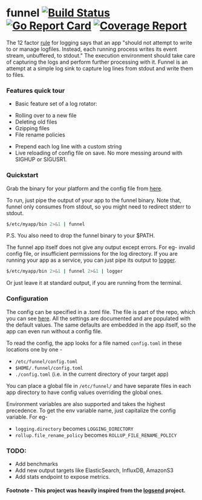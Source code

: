 # funnel [![Build Status](https://travis-ci.org/agnivade/funnel.svg?branch=master)](https://travis-ci.org/agnivade/funnel) [![Go Report Card](https://goreportcard.com/badge/github.com/agnivade/funnel)](https://goreportcard.com/report/github.com/agnivade/funnel) [![Coverage Report](http://gocover.io/_badge/github.com/agnivade/funnel)](http://gocover.io/github.com/agnivade/funnel)

The 12 factor [rule](https://12factor.net/logs) for logging says that an app "should not attempt to write to or manage logfiles. Instead, each running process writes its event stream, unbuffered, to stdout." The execution environment should take care of capturing the logs and perform further processing with it. Funnel is an attempt at a simple log sink to capture log lines from stdout and write them to files.

### Features quick tour
- Basic feature set of a log rotator:
 * Rolling over to a new file
 * Deleting old files
 * Gzipping files
 * File rename policies
- Prepend each log line with a custom string
- Live reloading of config file on save. No more messing around with SIGHUP or SIGUSR1.

### Quickstart

Grab the binary for your platform and the config file from [here](https://github.com/agnivade/funnel/releases/tag/v0.0.1-alpha).

To run, just pipe the output of your app to the funnel binary. Note that, funnel only consumes from stdout, so you might need to redirect stderr to stdout.

```bash
$/etc/myapp/bin 2>&1 | funnel
```

P.S. You also need to drop the funnel binary to your $PATH.

The funnel app itself does not give any output except errors. For eg- invalid config file, or insufficient permissions for the log directory. If you are running your app as a service, you can just pipe its output to [logger](http://man7.org/linux/man-pages/man1/logger.1.html).

```bash
$/etc/myapp/bin 2>&1 | funnel 2>&1 | logger
```

Or just leave it at standard output, if you are running from the terminal.

### Configuration

The config can be specified in a .toml file. The file is part of the repo, which you can see [here](config.toml). All the settings are documented and are populated with the default values. The same defaults are embedded in the app itself, so the app can even run without a config file.

To read the config, the app looks for a file named `config.toml` in these locations one by one -
- `/etc/funnel/config.toml`
- `$HOME/.funnel/config.toml`
- `./config.toml` (i.e. in the current directory of your target app)

You can place a global file in `/etc/funnel/` and have separate files in each app directory to have config values overriding the global ones.

Environment variables are also supported and takes the highest precedence. To get the env variable name, just capitalize the config variable. For eg-
- `logging.directory` becomes `LOGGING_DIRECTORY`
- `rollup.file_rename_policy` becomes `ROLLUP_FILE_RENAME_POLICY`

### TODO:
- Add benchmarks
- Add new output targets like ElasticSearch, InfluxDB, AmazonS3
- Add stats endpoint to expose metrics.

#### Footnote - This project was heavily inspired from the [logsend](https://github.com/ezotrank/logsend) project.
